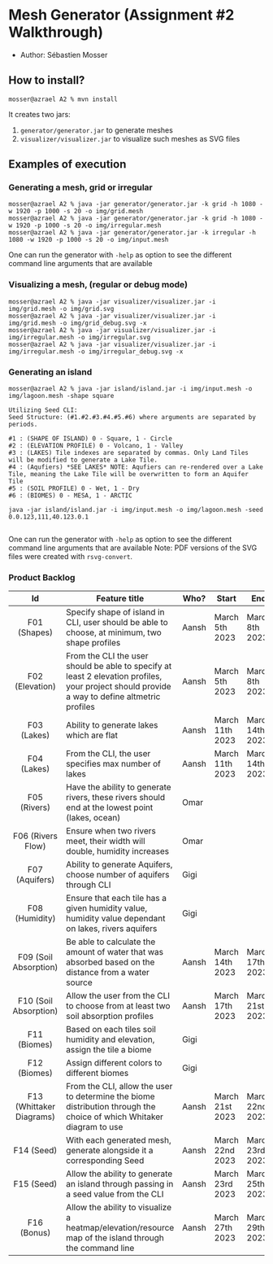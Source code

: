 # Mesh Generator (Assignment #2 Walkthrough)

  - Author: Sébastien Mosser

## How to install?

```
mosser@azrael A2 % mvn install
```

It creates two jars:

  1. `generator/generator.jar` to generate meshes
  2. `visualizer/visualizer.jar` to visualize such meshes as SVG files

## Examples of execution

### Generating a mesh, grid or irregular

```
mosser@azrael A2 % java -jar generator/generator.jar -k grid -h 1080 -w 1920 -p 1000 -s 20 -o img/grid.mesh
mosser@azrael A2 % java -jar generator/generator.jar -k grid -h 1080 -w 1920 -p 1000 -s 20 -o img/irregular.mesh
mosser@azrael A2 % java -jar generator/generator.jar -k irregular -h 1080 -w 1920 -p 1000 -s 20 -o img/input.mesh

```

One can run the generator with `-help` as option to see the different command line arguments that are available

### Visualizing a mesh, (regular or debug mode)

```
mosser@azrael A2 % java -jar visualizer/visualizer.jar -i img/grid.mesh -o img/grid.svg          
mosser@azrael A2 % java -jar visualizer/visualizer.jar -i img/grid.mesh -o img/grid_debug.svg -x
mosser@azrael A2 % java -jar visualizer/visualizer.jar -i img/irregular.mesh -o img/irregular.svg   
mosser@azrael A2 % java -jar visualizer/visualizer.jar -i img/irregular.mesh -o img/irregular_debug.svg -x
```

### Generating an island

```
mosser@azrael A2 % java -jar island/island.jar -i img/input.mesh -o img/lagoon.mesh -shape square 

Utilizing Seed CLI:
Seed Structure: (#1.#2.#3.#4.#5.#6) where arguments are separated by periods. 

#1 : (SHAPE OF ISLAND) 0 - Square, 1 - Circle
#2 : (ELEVATION PROFILE) 0 - Volcano, 1 - Valley
#3 : (LAKES) Tile indexes are separated by commas. Only Land Tiles will be modified to generate a Lake Tile.
#4 : (Aqufiers) *SEE LAKES* NOTE: Aqufiers can re-rendered over a Lake Tile, meaning the Lake Tile will be overwritten to form an Aquifer Tile
#5 : (SOIL PROFILE) 0 - Wet, 1 - Dry
#6 : (BIOMES) 0 - MESA, 1 - ARCTIC

java -jar island/island.jar -i img/input.mesh -o img/lagoon.mesh -seed 0.0.123,111,40.123.0.1


```

One can run the generator with `-help` as option to see the different command line arguments that are available
Note: PDF versions of the SVG files were created with `rsvg-convert`.

### Product Backlog
| Id | Feature title | Who? | Start | End | Status |
|:--:|---------------|------|-------|-----|--------|
| F01 (Shapes) | Specify shape of island in CLI, user should be able to choose, at minimum, two shape profiles | Aansh | March 5th 2023| March 8th 2023| D|
| F02 (Elevation) | From the CLI the user should be able to specify at least 2 elevation profiles, your project should provide a way to define altmetric profiles | Aansh | March 5th 2023|March 8th 2023 |D |
| F03 (Lakes) | Ability to generate lakes which are flat | Aansh | March 11th 2023 | March 14th 2023| D|
| F04 (Lakes) | From the CLI, the user specifies max number of lakes | Aansh | March 11th 2023 | March 14th 2023| D|
| F05 (Rivers) | Have the ability to generate rivers, these rivers should end at the lowest point (lakes, ocean) | Omar | | | |
| F06 (Rivers Flow) | Ensure when two rivers meet, their width will double, humidity increases | Omar | | | |
| F07 (Aquifers) | Ability to generate Aquifers, choose number of aquifers through CLI | Gigi | | | |
| F08 (Humidity) | Ensure that each tile has a given humidity value, humidity value dependant on lakes, rivers aquifers | Gigi | | | |
| F09 (Soil Absorption) | Be able to calculate the amount of water that was absorbed based on the distance from a water source | Aansh| March 14th 2023| March 17th 2023| D|
| F10 (Soil Absorption) | Allow the user from the CLI to choose from at least two soil absorption profiles | Aansh | March 17th 2023 |March 21st 2023 | D|
| F11 (Biomes) | Based on each tiles soil humidity and elevation, assign the tile a biome | Gigi | | | D|
| F12 (Biomes) | Assign different colors to different biomes | Gigi | | | D|
| F13 (Whittaker Diagrams) | From the CLI, allow the user to determine the biome distribution through the choice of which Whitaker diagram to use | Aansh | March 21st 2023| March 22nd 2023 | D|
| F14 (Seed) | With each generated mesh, generate alongside it a corresponding Seed | Aansh | March 22nd  2023| March 23rd 2023 |D|
| F15 (Seed) | Allow the ability to generate an island through passing in a seed value from the CLI | Aansh | March 23rd 2023 | March 25th 2023 | D|
| F16 (Bonus) | Allow the ability to visualize a heatmap/elevation/resource map of the island through the command line | Aansh | March 27th 2023 | March 29th 2023 | D|


